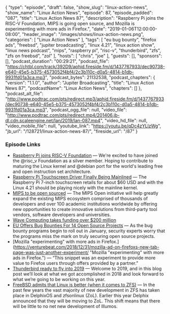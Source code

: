 {
  "type": "episode",
  "draft": false,
  "show_slug": "linux-action-news",
  "show_name": "Linux Action News",
  "episode": 87,
  "episode_padded": "087",
  "title": "Linux Action News 87",
  "description": "Raspberry Pi joins the RISC-V Foundation, MIPS is going open source, and Mozilla is experimenting with more ads in Firefox.",
  "date": "2019-01-06T12:00:00-08:00",
  "header_image": "/images/shows/linux-action-news.png",
  "categories": [
    "Linux Action News"
  ],
  "tags": [
    "eu bug bounty",
    "firefox ads",
    "freebsd",
    "jupiter broadcasting",
    "linux 4.21",
    "linux action show",
    "linux news podcast",
    "mips",
    "raspberry pi",
    "risc-v",
    "thunderbird",
    "zfs",
    "zfs on freebsd",
    "zol"
  ],
  "hosts": [
    "chris",
    "joe"
  ],
  "guests": [],
  "sponsors": [],
  "podcast_duration": "00:29:21",
  "podcast_file": "https://chtbl.com/track/392D9/aphid.fireside.fm/d/1437767933/dec90738-e640-45e5-b375-4573052f4bf4/2c3b110c-d0a5-4814-b1db-9931fd01a3ca.mp3",
  "podcast_bytes": 21132538,
  "podcast_chapters": {
    "version": "1.1.0",
    "author": "Jupiter Broadcasting",
    "title": "Linux Action News 87",
    "podcastName": "Linux Action News",
    "chapters": []
  },
  "podcast_alt_file": "http://www.podtrac.com/pts/redirect.mp3/aphid.fireside.fm/d/1437767933/dec90738-e640-45e5-b375-4573052f4bf4/2c3b110c-d0a5-4814-b1db-9931fd01a3ca.mp3",
  "podcast_ogg_file": null,
  "video_file": "http://www.podtrac.com/pts/redirect.mp4/201406.jb-dl.cdn.scaleengine.net/lan/2019/lan-087.mp4",
  "video_hd_file": null,
  "video_mobile_file": null,
  "youtube_link": "https://youtu.be/qDc4zYLlzWg",
  "jb_url": "/128721/linux-action-news-87/",
  "fireside_url": "/87"
}


### Episode Links

  * [Raspberry Pi joins RISC-V Foundation](https://twitter.com/Raspberry_Pi/status/1081187761418317824 "Raspberry Pi joins RISC-V Foundation") — We're excited to have joined the @risc_v Foundation as a silver member. Hoping to contribute to maturing the Linux kernel and @debian port for the world's leading free and open instruction set architecture.
  * [Raspberry Pi Touchscreen Driver Finally Being Mainlined](https://www.phoronix.com/scan.php?page=news_item&px=RPi-Touchscreen-Driver-Mainline "Raspberry Pi Touchscreen Driver Finally Being Mainlined") — The Raspberry Pi 7-inch touchscreen retails for about $60 USD and with the Linux 4.21 should be playing nicely with the mainline kernel.
  * [MIPS to be open sourced](https://wavecomp.ai/wave-computing-launches-the-mips-open-initiative "MIPS to be open sourced") — The MIPS Open initiative will help greatly expand the existing MIPS ecosystem comprised of thousands of developers and over 100 academic institutions worldwide by offering new opportunities to create innovative solutions from third-party tool vendors, software developers and universities. 
  * [Wave Computing takes funding over $200 million](http://www.eenewseurope.com/news/wave-computing-takes-funding-over-200-million "Wave Computing takes funding over $200 million")
  * [EU Offers Bug Bounties For 14 Open Source Projects](https://threatpost.com/eu-offers-bug-bounties-for-14-open-source-projects/140473/ "EU Offers Bug Bounties For 14 Open Source Projects") — As the bug bounty programs begin to roll out in January, security experts worry that the programs miss the mark on truly securing open source projects.
  * [Mozilla "experimenting" with more ads in Firefox.](https://venturebeat.com/2018/12/31/mozilla-ad-on-firefoxs-new-tab-page-was-just-another-experiment/ "Mozilla "experimenting" with more ads in Firefox.") — “This snippet was an experiment to provide more value to Firefox users through offers provided by a partner.”
  * [Thunderbird ready to fly into 2019](https://blog.mozilla.org/thunderbird/2019/01/thunderbird-in-2019/ "Thunderbird ready to fly into 2019") — Welcome to 2019, and in this blog post we’ll look at what we got accomplished in 2018 and look forward to what we’re going to be working on this year.
  * [FreeBSD admits that Linux is better (when it comes to ZFS)](https://lists.freebsd.org/pipermail/freebsd-current/2018-December/072422.html "FreeBSD admits that Linux is better \(when it comes to ZFS\)") — In the past few years the vast majority of new development in ZFS has taken place in DelphixOS and zfsonlinux (ZoL). Earlier this year Delphix announced that they will be moving to ZoL. This shift means that there will be little to no net new development of Illumos. 


